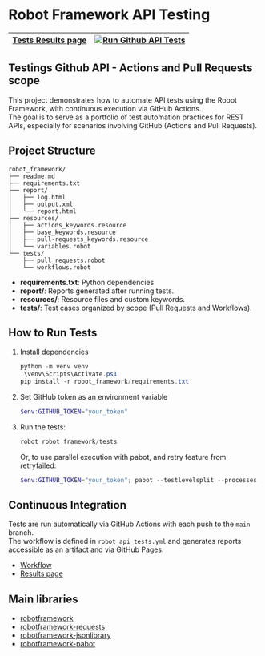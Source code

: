 # Robot Framework API Testing


[Tests Results page](https://laurafca.github.io/api-testing/) |  [![Run Github API Tests](https://github.com/lauraFCa/api-testing/actions/workflows/robot_api_tests.yml/badge.svg)](https://github.com/lauraFCa/api-testing/actions/workflows/robot_api_tests.yml)
--|--


## Testings Github API - Actions and Pull Requests scope

This project demonstrates how to automate API tests using the Robot Framework, with continuous execution via GitHub Actions.  
The goal is to serve as a portfolio of test automation practices for REST APIs, especially for scenarios involving GitHub (Actions and Pull Requests).

## Project Structure

```
robot_framework/
├── readme.md
├── requirements.txt
├── report/
│   ├── log.html
│   ├── output.xml
│   └── report.html
├── resources/
│   ├── actions_keywords.resource
│   ├── base_keywords.resource
│   ├── pull-requests_keywords.resource
│   └── variables.robot
└── tests/
    ├── pull_requests.robot
    └── workflows.robot
```

- **requirements.txt**: Python dependencies
- **report/**: Reports generated after running tests.
- **resources/**: Resource files and custom keywords.
- **tests/**: Test cases organized by scope (Pull Requests and Workflows).


## How to Run Tests

1. Install dependencies
   ```powershell
   python -m venv venv
   .\venv\Scripts\Activate.ps1
   pip install -r robot_framework/requirements.txt
   ```

2. Set GitHub token as an environment variable
   ```powershell
   $env:GITHUB_TOKEN="your_token"
   ```

3. Run the tests:
   ```powershell
   robot robot_framework/tests
   ```
   Or, to use parallel execution with pabot, and retry feature from retryfailed:
   ```powershell
   $env:GITHUB_TOKEN="your_token"; pabot --testlevelsplit --processes 5 --listener RetryFailed:1 robot_framework/tests
   ```

## Continuous Integration

Tests are run automatically via GitHub Actions with each push to the `main` branch.  
The workflow is defined in `robot_api_tests.yml` and generates reports accessible as an artifact and via GitHub Pages.

- [Workflow](https://github.com/lauraFCa/api-testing/actions/workflows/api_tests.yml)
- [Results page](https://laurafca.github.io/api-testing/)


## Main libraries

- [robotframework](https://robotframework.org/)
- [robotframework-requests](https://docs.robotframework.org/docs/different_libraries/requests)
- [robotframework-jsonlibrary](https://robotframework-thailand.github.io/robotframework-jsonlibrary/JSONLibrary.html)
- [robotframework-pabot](https://docs.robotframework.org/docs/parallel)


